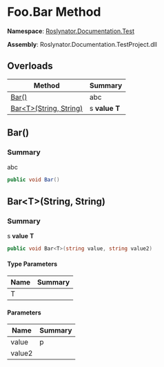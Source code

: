 # Foo\.Bar Method

**Namespace**: [Roslynator.Documentation.Test](../../README.md)

**Assembly**: Roslynator\.Documentation\.TestProject\.dll

## Overloads

| Method | Summary |
| ------ | ------- |
| [Bar()](../Bar/README.md#Roslynator_Documentation_Test_Foo_Bar) | abc |
| [Bar\<T>(String, String)](#Roslynator_Documentation_Test_Foo_Bar__1_System_String_System_String_) | s **value** **T** |

## Bar\(\)<a name="Roslynator_Documentation_Test_Foo_Bar__1_System_String_System_String_"></a>

### Summary

abc

```csharp
public void Bar()
```

## Bar\<T>\(String, String\)<a name="Roslynator_Documentation_Test_Foo_Bar__1_System_String_System_String_"></a>

### Summary

s **value** **T**

```csharp
public void Bar<T>(string value, string value2)
```

#### Type Parameters

| Name | Summary |
| ---- | ------- |
| T | |

#### Parameters

| Name | Summary |
| ---- | ------- |
| value | p |
| value2 | |

